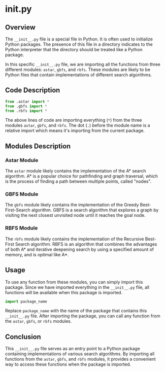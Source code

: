 # __init__.py

## Overview

The `__init__.py` file is a special file in Python. It is often used to initialize Python packages. The presence of this file in a directory indicates to the Python interpreter that the directory should be treated like a Python package. 

In this specific `__init__.py` file, we are importing all the functions from three different modules: `astar`, `gbfs`, and `rbfs`. These modules are likely to be Python files that contain implementations of different search algorithms.

## Code Description

```python
from .astar import *
from .gbfs import *
from .rbfs import *
```

The above lines of code are importing everything (`*`) from the three modules `astar`, `gbfs`, and `rbfs`. The dot (`.`) before the module name is a relative import which means it's importing from the current package.

## Modules Description

### Astar Module

The `astar` module likely contains the implementation of the A* search algorithm. A* is a popular choice for pathfinding and graph traversal, which is the process of finding a path between multiple points, called "nodes".

### GBFS Module

The `gbfs` module likely contains the implementation of the Greedy Best-First-Search algorithm. GBFS is a search algorithm that explores a graph by visiting the next closest unvisited node until it reaches the goal node.

### RBFS Module

The `rbfs` module likely contains the implementation of the Recursive Best-First Search algorithm. RBFS is an algorithm that combines the advantages of both A* and iterative deepening search by using a specified amount of memory, and is optimal like A*.

## Usage

To use any function from these modules, you can simply import this package. Since we have imported everything in the `__init__.py` file, all functions will be available when this package is imported.

```python
import package_name
```

Replace `package_name` with the name of the package that contains this `__init__.py` file. After importing the package, you can call any function from the `astar`, `gbfs`, or `rbfs` modules.

## Conclusion

This `__init__.py` file serves as an entry point to a Python package containing implementations of various search algorithms. By importing all functions from the `astar`, `gbfs`, and `rbfs` modules, it provides a convenient way to access these functions when the package is imported.